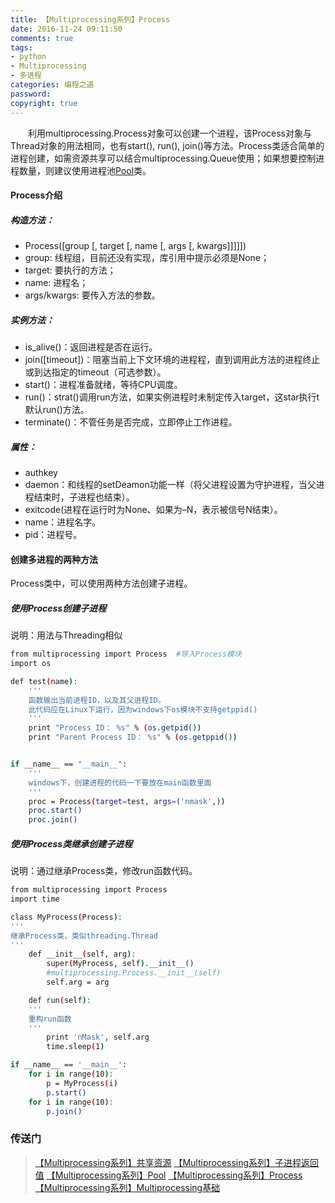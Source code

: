 ```yaml
---
title: 【Multiprocessing系列】Process
date: 2016-11-24 09:11:50
comments: true
tags: 
- python
- Multiprocessing
- 多进程
categories: 编程之道
password:
copyright: true
---
```


　　利用multiprocessing.Process对象可以创建一个进程，该Process对象与Thread对象的用法相同，也有start(), run(), join()等方法。Process类适合简单的进程创建，如需资源共享可以结合multiprocessing.Queue使用；如果想要控制进程数量，则建议使用进程池[Pool](http://thief.one/2016/11/24/Multiprocessing-Pool)类。
#### Process介绍

##### 构造方法：
* Process([group [, target [, name [, args [, kwargs]]]]])
* group: 线程组，目前还没有实现，库引用中提示必须是None；
* target: 要执行的方法；
* name: 进程名；
* args/kwargs: 要传入方法的参数。

##### 实例方法：
* is_alive()：返回进程是否在运行。
* join([timeout])：阻塞当前上下文环境的进程程，直到调用此方法的进程终止或到达指定的timeout（可选参数）。
* start()：进程准备就绪，等待CPU调度。
* run()：strat()调用run方法，如果实例进程时未制定传入target，这star执行t默认run()方法。
* terminate()：不管任务是否完成，立即停止工作进程。

##### 属性：
* authkey
* daemon：和线程的setDeamon功能一样（将父进程设置为守护进程，当父进程结束时，子进程也结束）。
* exitcode(进程在运行时为None、如果为–N，表示被信号N结束）。
* name：进程名字。
* pid：进程号。


#### 创建多进程的两种方法

Process类中，可以使用两种方法创建子进程。

##### 使用Process创建子进程

说明：用法与Threading相似

```bash
from multiprocessing import Process  #导入Process模块 
import os  

def test(name):
	'''
	函数输出当前进程ID，以及其父进程ID。
	此代码应在Linux下运行，因为windows下os模块不支持getppid()
	'''
    print "Process ID： %s" % (os.getpid())  
    print "Parent Process ID： %s" % (os.getppid())  


if __name__ == "__main__": 
	'''
	windows下，创建进程的代码一下要放在main函数里面
	''' 
    proc = Process(target=test, args=('nmask',))  
    proc.start()  
    proc.join()  
```

##### 使用Process类继承创建子进程

说明：通过继承Process类，修改run函数代码。

```bash
from multiprocessing import Process
import time

class MyProcess(Process):
'''
继承Process类，类似threading.Thread
'''
    def __init__(self, arg):
        super(MyProcess, self).__init__()
        #multiprocessing.Process.__init__(self)
        self.arg = arg

    def run(self):
    '''
    重构run函数
    '''
        print 'nMask', self.arg
        time.sleep(1)

if __name__ == '__main__':
    for i in range(10):
        p = MyProcess(i)
        p.start()
    for i in range(10):
    	p.join()
```

### 传送门

>[【Multiprocessing系列】共享资源](http://thief.one/2016/11/24/Multiprocessing%E5%85%B1%E4%BA%AB%E8%B5%84%E6%BA%90/)
[【Multiprocessing系列】子进程返回值](http://thief.one/2016/11/24/Multiprocessing%E5%AD%90%E8%BF%9B%E7%A8%8B%E8%BF%94%E5%9B%9E%E5%80%BC/)
[【Multiprocessing系列】Pool](http://thief.one/2016/11/24/Multiprocessing-Pool/)
[【Multiprocessing系列】Process](http://thief.one/2016/11/24/Multiprocessing-Process/)
[【Multiprocessing系列】Multiprocessing基础](http://thief.one/2016/11/23/Python-multiprocessing/)